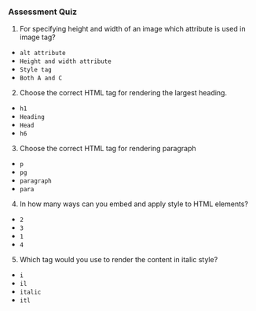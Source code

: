 
### Assessment Quiz

1. For specifying height and width of an image which attribute is used in image tag?

- `alt attribute`
- `Height and width attribute`
- `Style tag`
- `Both A and C`

2. Choose the correct HTML tag for rendering the largest heading.

- `h1`
- `Heading`
- `Head`
- `h6`

3. Choose the correct HTML tag for rendering paragraph

- `p`
- `pg`
- `paragraph`
- `para`

4. In how many ways can you embed and apply style to HTML elements?

- `2`
- `3`
- `1`
- `4`

5. Which tag would you use to render the content in italic style?

- `i`
- `il`
- `italic`
- `itl`
